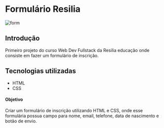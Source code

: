 # Formulário Resilia

![form](https://user-images.githubusercontent.com/93748083/144918979-3daae18a-72d8-4d1c-9100-73b69bff6792.png)

## Introdução

Primeiro projeto do curso Web Dev Fullstack da Resilia educação onde consiste em fazer um formulário de inscrição.

## Tecnologias utilizadas

- HTML
- CSS

#### Objetivo

Criar um formulário de inscrição utilizando HTML e CSS, onde esse formulária possua campo para nome, email, telefone, data de nascimento e botão de envio.
